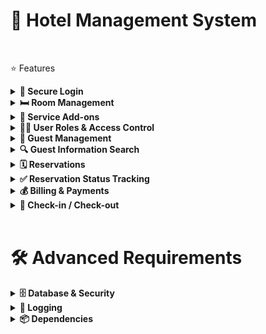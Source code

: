 <h1><b>🏨 Hotel Management System</b></h1>
<br/>

⭐ Features
<details>
<summary><b>🚪 Secure Login</b></summary>
**Status:** Ongoing <br/>
Implement login functionality for at least two user roles from the database.
</details>

<details>
<summary><b>🛏️ Room Management</b></summary>
**Status:** Upcoming<br/>
Set up different room types and their corresponding rates.
</details>

<details>
<summary><b>🧺 Service Add-ons</b></summary>
**Status:** Upcoming<br/>
Add services like Food and Laundry to guest bills.
</details>

<details>
<summary><b>🧑‍💼 User Roles & Access Control</b></summary>
**Status:** Upcoming<br/>
Define user roles (e.g., Front Desk, Admin) with specific permissions.
</details>

<details>
<summary><b>👥 Guest Management</b></summary>
**Status:** Upcoming<br/>
Handle Guest information (Add, Edit, View, Delete) for up to 50 records.
</details>

<details>
<summary><b>🔍 Guest Information Search</b></summary>
**Status:** Upcoming<br/>
Implement a search function to quickly find guest details.
</details>

<details>
<summary><b>🗓️ Reservations</b></summary>
**Status:** Upcoming<br/>
Create and manage guest reservations.
</details>

<details>
<summary><b>✅ Reservation Status Tracking</b></summary>
**Status:** Upcoming<br/>
Track reservation status: Pending, Confirmed, or Cancelled.
</details>

<details>
<summary><b>💰 Billing & Payments</b></summary>
**Status:** Upcoming<br/>
Handle guest billing and process payments.
</details>

<details>
<summary><b>🔑 Check-in / Check-out</b></summary>
**Status:** Upcoming<br/>
Manage the guest check-in and check-out process.
</details>
<br>

<h1><b>🛠️ Advanced Requirements</b></h1>
<details>
<summary><b>🗄️ Database & Security</b></summary>
**Status:** Upcoming <br/>
**Stored Procedures:** Implement database stored procedures. <br/>
**Database Views:** Create optimized database views. <br/>
**Transactions:** Ensure data integrity with database transactions and rollbacks. <br/>
**Configuration:** Store database connection strings securely in a configuration file. **(Done)** <br/>
</details>

<details>
<summary><b>📝 Logging</b></summary>
**Status:** Upcoming<br/>
**Log Files:** Save application logs to a text file for debugging and monitoring.
</details>

<details>
  <summary><b>📦 Dependencies</b></summary>
  - **Guna.UI2.WinForms (version 2.0.4.7)**
</details>

